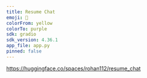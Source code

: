 ```yaml
---
title: Resume Chat
emoji: 💬
colorFrom: yellow
colorTo: purple
sdk: gradio
sdk_version: 4.36.1
app_file: app.py
pinned: false
---
```


https://huggingface.co/spaces/rohan112/resume_chat
